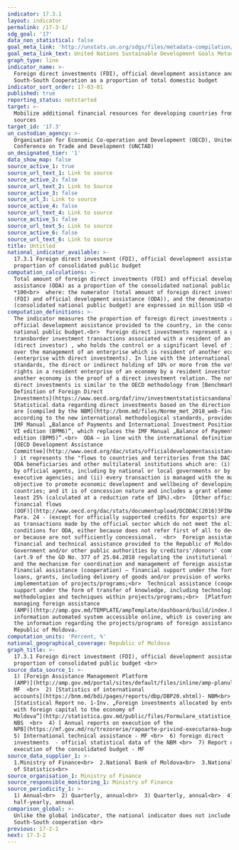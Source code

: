 ```yaml
---
indicator: 17.3.1
layout: indicator
permalink: /17-3-1/
sdg_goal: '17'
data_non_statistical: false
goal_meta_link: 'http://unstats.un.org/sdgs/files/metadata-compilation/Metadata-Goal-17.pdf'
goal_meta_link_text: United Nations Sustainable Development Goals Metadata (pdf 468kB)
graph_type: line
indicator_name: >-
  Foreign direct investments (FDI), official development assistance and
  South-South Cooperation as a proportion of total domestic budget
indicator_sort_order: 17-03-01
published: true
reporting_status: notstarted
target: >-
  Mobilize additional financial resources for developing countries from multiple
  sources
target_id: '17.3'
un_custodian_agency: >-
  Organisation for Economic Co-operation and Development (OECD), United Nations
  Conference on Trade and Development (UNCTAD)
un_designated_tier: '1'
data_show_map: false
source_active_1: true
source_url_text_1: Link to source
source_active_2: false
source_url_text_2: Link to Source
source_active_3: false
source_url_3: Link to source
source_active_4: false
source_url_text_4: Link to source
source_active_5: false
source_url_text_5: Link to source
source_active_6: false
source_url_text_6: Link to source
title: Untitled
national_indicator_available: >-
  17.3.1 Foreign direct investment (FDI), official development assistance as a
  proportion of consolidated public budget
computation_calculations: >-
  Total amount of foreign direct investments (FDI) and official development
  assistance (ODA) as a proportion of the consolidated national public budget
  *100<br>  where: the numerator (total amount of foreign direct investments
  (FDI) and official development assistance (ODA)), and the denominator
  (consolidated national public budget) are expressed in million USD <br>
computation_definitions: >-
  The indicator measures the proportion of foreign direct investments and
  official development assistance provided to the country, in the consolidated
  national public budget.<br>  Foreign direct investments represent a group of
  transborder investment transactions associated with a resident of an economy
  (direct investor) , who holds the control or a significant level of influence
  over the management of an enterprise which is resident of another economy
  (enterprise with direct investments). In line with the international
  standards, the direct or indirect holding of 10% or more from the voting
  rights in a resident enterprise of an economy by a resident investor of
  another economy is the proof of a direct investment relation. The notion of
  direct investments is similar to the OECD methodology from [Benchmark
  Definition of Foreign Direct
  Investments](https://www.oecd.org/daf/inv/investmentstatisticsandanalysis/40193734.pdf).<br> 
  Statistical data regarding direct investments based on the direction principle
  are [compiled by the NBM](http://bnm.md/files/Norme_met_2018_web-final.pdf)
  according to the new international methodological standards, provided in the
  IMF Manual „Balance of Payments and International Investment Position Manual,
  VI edition (BPM6)”, which replaces the IMF Manual „Balance of Payments, V
  edition (BPM5)”.<br>  ODA – in line with the international definition DAC (
  [OECD Development Assistance
  Committee](http://www.oecd.org/dac/stats/officialdevelopmentassistancedefinitionandcoverage.htm)
  ) it represents the "flows to countries and territories from the DAC list of
  ODA beneficiaries and other multilateral institutions which are: (i) supplied
  by official agents, including by national or local governments or by their
  executive agencies; and (ii) every transaction is managed with the main
  objective to promote economic development and wellbeing of developing
  countries; and it is of concession nature and includes a grant element of at
  least 25% (calculated at a reduction rate of 10%).<br>  [Other official
  financial flows
  (OOF)](http://www.oecd.org/dac/stats/documentupload/DCDDAC(2016)3FINAL.pdf),
  Para. 24 - (except for officially supported credits for exports) are defined
  as transactions made by the official sector which do not meet the eligibility
  conditions for ODA, either because does not refer first of all to development
  or because are not sufficiently concessional.  <br>  Foreign assistance –
  financial and technical assistance provided to the Republic of Moldova,
  Government and/or other public authorities by creditors'/donors' community
  (art.9 of the GD No. 377 of 25.04.2018 regulating the institutional framework
  and the mechanism for coordination and management of foreign assistance).<br> 
  Financial assistance (cooperation) – financial support under the form of
  loans, grants, including delivery of goods and/or provision of works for
  implementation of projects/programs;<br>  Technical assistance (cooperation) –
  support under the form of transfer of knowledge, including technologies,
  methodologies and techniques within projects/programs;<br>  [Platform for
  managing foreign assistance
  (AMP)](http://amp.gov.md/TEMPLATE/ampTemplate/dashboard/build/index.html) –
  information automated system accessible online, which is covering and storing
  the information regarding the projects/programs of foreign assistance in the
  Republic of Moldova.
computation_units: 'Percent, %'
national_geographical_coverage: Republic of Moldova
graph_title: >-
  17.3.1 Foreign direct investment (FDI), official development assistance as a
  proportion of consolidated public budget <br> 
source_data_source_1: >-
  1) [Foreign Assistance Management Platform
  (AMP)](http://amp.gov.md/portal/sites/default/files/inline/amp-planul_de_gestiune_a_datelor_0.pdf)-
  MF  <br>  2) [Statistics of international
  accounts](https://bnm.md/bdi/pages/reports/dbp/DBP20.xhtml)- NBM<br>  3)
  [Statistical Report no. 1-Inv. „Foreign investments allocated by enterprises
  with foreign capital to the economy of
  Moldova”](http://statistica.gov.md/public/files/Formulare_statistice_2009/Finante/1_invest_2009.pdf),
  NBS  <br>  4) [ Annual reports on execution of the
  NPB](https://mf.gov.md/ro/trezorerie/rapoarte-privind-executarea-bugetului/rapoarte-anuale)<br> 
  5) International technical assistance - MF <br>  6) foreign direct
  investments  - official statistical data of the NBM <br>  7) Report on
  execution of the consolidated budget - MF
source_data_supplier_1: >-
  1.Ministry of Finance<br>  2.National Bank of Moldova<br>  3.National Bureau
  of Statistics<br> 
source_organisation_1: Ministry of Finance
source_responsible_monitoring_1: Ministry of Finance
source_periodicity_1: >-
  1) Annual<br>  2) Quarterly, annual<br>  3) Quarterly, annual<br>  4) Monthly,
  half-yearly, annual
comparison_global: >-
  Unlike the global indicator, the national indicator does not include
  South-South cooperation <br>
previous: 17-2-1
next: 17-3-2
---
```

